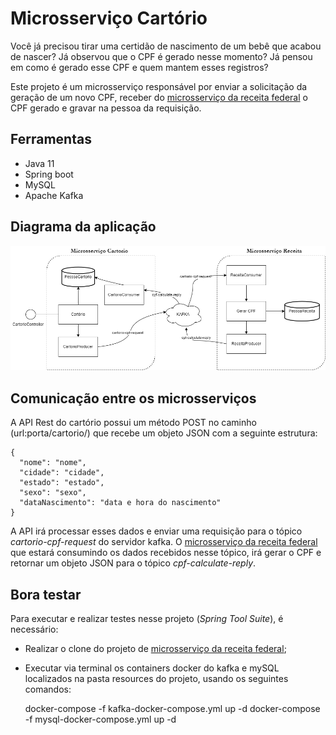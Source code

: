# Microsserviço Cartório

Você já precisou tirar uma certidão de nascimento de um bebê que acabou de nascer? Já observou que o CPF é gerado nesse momento? Já pensou em como é gerado esse CPF e quem mantem esses registros?

Este projeto é um microsserviço responsável por enviar a solicitação da geração de um novo CPF, receber do [microsserviço da receita federal](https://github.com/camins/api-rest-kafka-springboot-receitaFederal) o CPF gerado e gravar na pessoa da requisição.

## Ferramentas

- Java 11
- Spring boot
- MySQL
- Apache Kafka

## Diagrama da aplicação

![Diagrama da aplicacao](/.github/diagram.png)

## Comunicação entre os microsserviços

A API Rest do cartório possui um método POST no caminho (url:porta/cartorio/) que recebe um objeto JSON com a seguinte estrutura:

    {
      "nome": "nome",
      "cidade": "cidade",
      "estado": "estado",
      "sexo": "sexo",
      "dataNascimento": "data e hora do nascimento"
    }

A API irá processar esses dados e enviar uma requisição para o tópico *cartorio-cpf-request* do servidor kafka. O [microsserviço da receita federal](https://github.com/camins/api-rest-kafka-springboot-receitaFederal) que estará consumindo os dados recebidos nesse tópico, irá gerar o CPF e retornar um objeto JSON para o tópico *cpf-calculate-reply*.

## Bora testar

Para executar e realizar testes nesse projeto (*Spring Tool Suite*), é necessário:

 * Realizar o clone do projeto de [microsserviço da receita federal](https://github.com/camins/api-rest-kafka-springboot-receitaFederal);
 * Executar via terminal os containers docker do kafka e mySQL localizados na pasta resources do projeto, usando os seguintes comandos:

    docker-compose -f kafka-docker-compose.yml up -d
    docker-compose -f mysql-docker-compose.yml up -d
    
